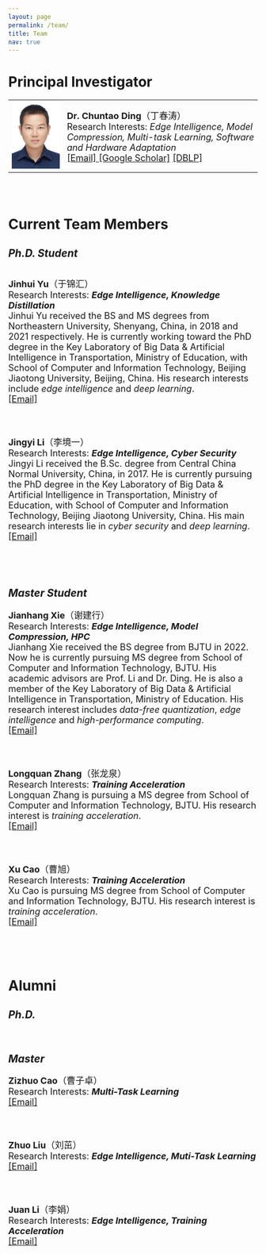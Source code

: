 ```yaml
---
layout: page
permalink: /team/
title: Team
nav: true
---
```


# **Principal Investigator**
<table  rules="none">
	<tr>
		<td width="180">
			<left>
			<img src="/assets/img/chuntaoding.jpg" width=150/>
			</left>
		</td>
		<td width="600" >
			<left>
				<font size="4"><b>Dr. Chuntao Ding</b>（丁春涛）<br/>
<!--                                     Director & PI <br/> -->
                                    Research Interests: <i>Edge Intelligence, Model Compression, Multi-task Learning, Software and Hardware Adaptation</i> <br/>
									<a href="mailto:chtding@bjtu.edu.cn">[Email]   </a>
									<a href="https://scholar.google.com/citations?user=MVlO39QAAAAJ&hl=zh-CN&oi=ao">[Google Scholar]</a>
					<a href="https://dblp.org/pid/150/4003.html">[DBLP]   </a>
				</font> 
			</left>
		</td>
    </tr>
</table>
<br>
<br>

# **Current Team Members**
## *Ph.D. Student*
<br>
<table  rules="none">
	<tr>
<!-- 		<td width="180">
			<left>
			<img src="/assets/img/yujinhui.png" width=150/>
			</left>
		</td>
		<td width="600" > -->
			<left>
				<font size="4"><b>Jinhui Yu</b>（于锦汇）<br/>
                                    Research Interests: <b><i>Edge Intelligence, Knowledge Distillation</i></b> <br/>
				     Jinhui Yu received the BS and MS degrees from Northeastern University, Shenyang, China, in 2018 and 2021 respectively. He is currently working toward the PhD degree in the Key Laboratory of Big Data & Artificial Intelligence in Transportation, Ministry of Education, with School of Computer and Information Technology, Beijing Jiaotong University, Beijing, China. His research interests include <i>edge intelligence</i> and <i>deep learning</i>. <br/>
				<a href="mailto:chuntaoding@163.com">[Email]   </a>
				</font> 
			</left>
<!-- 		</td> -->
    </tr>
</table>
<br>
<br>

<table  rules="none">
	<tr>
<!-- 		<td width="180">
			<left>
			<img src="/assets/img/prof_pic.jpg" width=150/>
			</left>
		</td>
		<td width="600" > -->
			<left>
				<font size="4"><b>Jingyi Li</b>（李境一） <br/>
                                    Research Interests: <b><i>Edge Intelligence, Cyber Security</i></b> <br/>
Jingyi Li received the B.Sc. degree from Central China Normal University, China, in 2017. He is currently pursuing the PhD degree in the Key Laboratory of Big Data & Artificial Intelligence in Transportation, Ministry of Education, with School of Computer and Information Technology, Beijing Jiaotong University, China. His main research interests lie in <i>cyber security</i> and <i>deep learning</i>.<br/>
				<a href="mailto:22110139@bjtu.edu.cn">[Email]</a>
				</font> 
			</left>
<!-- 		</td> -->
    </tr>
</table>
<br>
<br>

## *Master Student*
<table  rules="none">
	<tr>
<!-- 		<td width="180">
			<left>
			<img src="/assets/img/jhx.jpg" width=150/>
			</left>
		</td>
		<td width="600" > -->
			<left>
				<font size="4"><b>Jianhang Xie</b>（谢建行）<br/>
                                    Research Interests: <b><i>Edge Intelligence, Model Compression, HPC</i></b> <br/>
					Jianhang Xie received the BS degree from BJTU in 2022. Now he is currently pursuing MS degree from School of Computer and Information Technology, BJTU. His academic advisors are Prof. Li and Dr. Ding. He is also a member of the Key Laboratory of Big Data & Artificial Intelligence in Transportation, Ministry of Education. His research interest includes <i>data-free quantization</i>, <i>edge intelligence</i> and <i>high-performance computing</i>. <br/>
									<a href="mailto:xiejianhang@bjtu.edu.cn">[Email]   </a>
				</font> 
			</left>
<!-- 		</td> -->
    </tr>
</table>
<br>
<br>

<table  rules="none">
	<tr>
<!-- 		<td width="180">
 			<left>
			<img src="/assets/img/zhanglongquan.jpg" width=150/>
			</left>
		</td>
		<td width="600" > -->
			<left>
				<font size="4"><b>Longquan Zhang</b>（张龙泉）<br/>
                                    Research Interests: <b><i>Training Acceleration</i></b> <br/>
					Longquan Zhang is pursuing a MS degree from School of Computer and Information Technology, BJTU. His research interest is <i>training acceleration</i>.<br/>
									<a href="mailto:23125287@bjtu.edu.cn">[Email]   </a>
				</font> 
			</left>
<!-- 		</td> -->
    </tr>
</table>
<br>
<br>

<table  rules="none">
	<tr>
<!-- 		<td width="180">
			<left>
			<img src="/assets/img/caoxu.jpg" width=150/>
			</left>
		</td>
		<td width="600" > -->
			<left>
				<font size="4"><b>Xu Cao</b>（曹旭）<br/>
                                    Research Interests: <b><i>Training Acceleration</i></b> <br/>
					Xu Cao is pursuing MS degree from School of Computer and Information Technology, BJTU. His research interest is <i>training acceleration</i>.<br/>
									<a href="mailto:codecx@sina.com">[Email]   </a>
				</font> 
			</left>
<!-- 		</td> -->
    </tr>
</table>
<br>
<br>


# **Alumni**
## *Ph.D.*
<br>

## *Master*
<table  rules="none">
	<tr>
<!-- 		<td width="180">
			<left>
			<img src="/assets/img/caozizhuo.png" width=150/>
			</left>
		</td>
		<td width="600" > -->
			<left>
				<font size="4"><b>Zizhuo Cao</b>（曹子卓） <br/>
                                    Research Interests: <b><i>Multi-Task Learning</i></b> <br/>
<!-- 				Zizhuo Cao is pursuing a MS degree in the School of Computer and Information Technology at Beijing Jiaotong University.<br/> -->
				<a href="mailto:ninelie216@gmail.com">[Email]   </a>
				</font> 
			</left>
<!-- 		</td> -->
    </tr>
</table>
<br>
<br>

<table  rules="none">
	<tr>
<!-- 		<td width="180">
			<left>
			<img src="/assets/img/liuzhuo.jpg" width=150/>
			</left>
		</td>
		<td width="600" > -->
			<left>
				<font size="4"><b>Zhuo Liu</b>（刘茁）<br/>
                                    Research Interests: <b><i>Edge Intelligence, Muti-Task Learning</i></b> <br/>
<!-- 					Zhuo Liu is pursuing a MS degree from School of Computer and Information Technology, BJTU. His research interest is <i>muti-task learning</i>.<br/> -->
									<a href="mailto:22140506@bjtu.edu.cn">[Email]   </a>
				</font> 
			</left>
<!-- 		</td> -->
    </tr>
</table>
<br>
<br>

<table  rules="none">
	<tr>
<!-- 		<td width="180">
			<left>
			<img src="/assets/img/lijuan.jpg" width=150/>
			</left>
		</td>
		<td width="600" > -->
			<left>
				<font size="4"><b>Juan Li</b>（李娟）<br/>
                                    Research Interests: <b><i>Edge Intelligence, Training Acceleration</i></b> <br/>
<!-- 					Juan Li received the BS degree from Hubei University of Science and Technology, XianNing, China, in 2021. During her sophomore year, she went to Wuhan University to study for one year as an exchange student. Currently, she is pursuing the MS degree from the School of Computer and Information Technology, Beijing Jiaotong University. Her research interests include <i>edge intelligence</i> and <i>training acceleration</i>.<br/> -->
									<a href="mailto:lijuan_yimi@163.com">[Email]   </a>
<!-- 									<a href="https://scholar.google.com/citations?hl=zh-CN&user=k4SdlbcAAAAJ">[Google Scholar]</a> -->
				</font> 
			</left>
<!-- 		</td> -->
    </tr>
</table>
<br>
<br>


<br>

